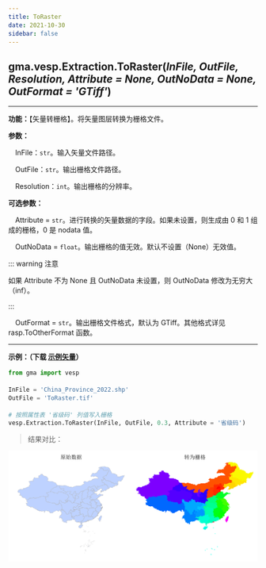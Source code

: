 ```yaml
---
title: ToRaster
date: 2021-10-30
sidebar: false
---
```


## gma.vesp.Extraction.**ToRaster**(*InFile, OutFile, Resolution, Attribute = None, OutNoData = None, OutFormat = 'GTiff'*)

---

**功能：**【矢量转栅格】。将矢量图层转换为栅格文件。

**参数：** 

&emsp;InFile：`str`。输入矢量文件路径。

&emsp;OutFile：`str`。输出栅格文件路径。

&emsp;Resolution：`int`。输出栅格的分辨率。

**可选参数：** 

&emsp;Attribute = `str`。进行转换的矢量数据的字段。如果未设置，则生成由 0 和 1 组成的栅格，0 是 nodata 值。

&emsp;OutNoData = `float`。输出栅格的值无效。默认不设置（None）无效值。

::: warning 注意

如果 Attribute 不为 None 且 OutNoData 未设置，则 OutNoData 修改为无穷大（inf）。

:::

&emsp;OutFormat = `str`。输出栅格文件格式，默认为 GTiff。其他格式详见 rasp.ToOtherFormat 函数。

---

**示例：（下载 [示例矢量](/Open/China_Province_2022.7z)）**

```python
from gma import vesp

InFile = 'China_Province_2022.shp'
OutFile = 'ToRaster.tif'

# 按照属性表 '省级码' 列值写入栅格
vesp.Extraction.ToRaster(InFile, OutFile, 0.3, Attribute = '省级码')
```

> 结果对比：

![](/vesp/ToRaster.png)